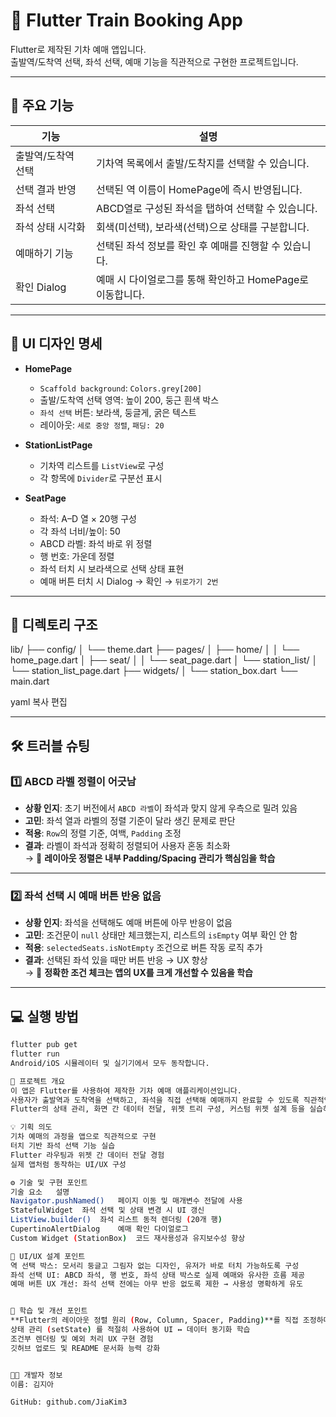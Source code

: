 # 🚆 Flutter Train Booking App

Flutter로 제작된 기차 예매 앱입니다.  
출발역/도착역 선택, 좌석 선택, 예매 기능을 직관적으로 구현한 프로젝트입니다.

---

## 📱 주요 기능

| 기능 | 설명 |
|------|------|
| 출발역/도착역 선택 | 기차역 목록에서 출발/도착지를 선택할 수 있습니다. |
| 선택 결과 반영 | 선택된 역 이름이 HomePage에 즉시 반영됩니다. |
| 좌석 선택 | ABCD열로 구성된 좌석을 탭하여 선택할 수 있습니다. |
| 좌석 상태 시각화 | 회색(미선택), 보라색(선택)으로 상태를 구분합니다. |
| 예매하기 기능 | 선택된 좌석 정보를 확인 후 예매를 진행할 수 있습니다. |
| 확인 Dialog | 예매 시 다이얼로그를 통해 확인하고 HomePage로 이동합니다. |

---

## 🎨 UI 디자인 명세

- **HomePage**
  - `Scaffold background`: `Colors.grey[200]`
  - 출발/도착역 선택 영역: 높이 200, 둥근 흰색 박스
  - `좌석 선택` 버튼: 보라색, 둥글게, 굵은 텍스트
  - 레이아웃: `세로 중앙 정렬`, `패딩: 20`

- **StationListPage**
  - 기차역 리스트를 `ListView`로 구성
  - 각 항목에 `Divider`로 구분선 표시

- **SeatPage**
  - 좌석: A–D 열 × 20행 구성
  - 각 좌석 너비/높이: 50
  - ABCD 라벨: 좌석 바로 위 정렬
  - 행 번호: 가운데 정렬
  - 좌석 터치 시 보라색으로 선택 상태 표현
  - 예매 버튼 터치 시 Dialog → 확인 → `뒤로가기 2번`

---

## 📂 디렉토리 구조

lib/
├── config/
│ └── theme.dart
├── pages/
│ ├── home/
│ │ └── home_page.dart
│ ├── seat/
│ │ └── seat_page.dart
│ └── station_list/
│ └── station_list_page.dart
├── widgets/
│ └── station_box.dart
└── main.dart

yaml
복사
편집

---

## 🛠 트러블 슈팅

### 1️⃣ ABCD 라벨 정렬이 어긋남

- **상황 인지**: 초기 버전에서 `ABCD 라벨`이 좌석과 맞지 않게 우측으로 밀려 있음  
- **고민**: 좌석 열과 라벨의 정렬 기준이 달라 생긴 문제로 판단  
- **적용**: `Row`의 정렬 기준, 여백, `Padding` 조정  
- **결과**: 라벨이 좌석과 정확히 정렬되어 사용자 혼동 최소화  
→ 📌 **레이아웃 정렬은 내부 Padding/Spacing 관리가 핵심임을 학습**

---

### 2️⃣ 좌석 선택 시 예매 버튼 반응 없음

- **상황 인지**: 좌석을 선택해도 예매 버튼에 아무 반응이 없음  
- **고민**: 조건문이 `null` 상태만 체크했는지, 리스트의 `isEmpty` 여부 확인 안 함  
- **적용**: `selectedSeats.isNotEmpty` 조건으로 버튼 작동 로직 추가  
- **결과**: 선택된 좌석 있을 때만 버튼 반응 → UX 향상  
→ 🧠 **정확한 조건 체크는 앱의 UX를 크게 개선할 수 있음을 학습**

---

## 💻 실행 방법

```bash
flutter pub get
flutter run
Android/iOS 시뮬레이터 및 실기기에서 모두 동작합니다.

📌 프로젝트 개요
이 앱은 Flutter를 사용하여 제작한 기차 예매 애플리케이션입니다.
사용자가 출발역과 도착역을 선택하고, 좌석을 직접 선택해 예매까지 완료할 수 있도록 직관적인 UI와 기능을 제공합니다.
Flutter의 상태 관리, 화면 간 데이터 전달, 위젯 트리 구성, 커스텀 위젯 설계 등을 실습하며 앱 구조화 및 컴포넌트화 능력을 키우는 데 중점을 두었습니다.

💡 기획 의도
기차 예매의 과정을 앱으로 직관적으로 구현
터치 기반 좌석 선택 기능 실습
Flutter 라우팅과 위젯 간 데이터 전달 경험
실제 앱처럼 동작하는 UI/UX 구성

⚙️ 기술 및 구현 포인트
기술 요소	설명
Navigator.pushNamed()	페이지 이동 및 매개변수 전달에 사용
StatefulWidget	좌석 선택 및 상태 변경 시 UI 갱신
ListView.builder()	좌석 리스트 동적 렌더링 (20개 행)
CupertinoAlertDialog	예매 확인 다이얼로그
Custom Widget (StationBox)	코드 재사용성과 유지보수성 향상

🎨 UI/UX 설계 포인트
역 선택 박스: 모서리 둥글고 그림자 없는 디자인, 유저가 바로 터치 가능하도록 구성
좌석 선택 UI: ABCD 좌석, 행 번호, 좌석 상태 박스로 실제 예매와 유사한 흐름 제공
예매 버튼 UX 개선: 좌석 선택 전에는 아무 반응 없도록 제한 → 사용성 명확하게 유도


🧠 학습 및 개선 포인트
**Flutter의 레이아웃 정렬 원리 (Row, Column, Spacer, Padding)**를 직접 조정하며 실전 감각 획득
상태 관리 (setState) 를 적절히 사용하여 UI ↔ 데이터 동기화 학습
조건부 렌더링 및 예외 처리 UX 구현 경험
깃허브 업로드 및 README 문서화 능력 강화


🧑‍💻 개발자 정보
이름: 김지아

GitHub: github.com/JiaKim3

